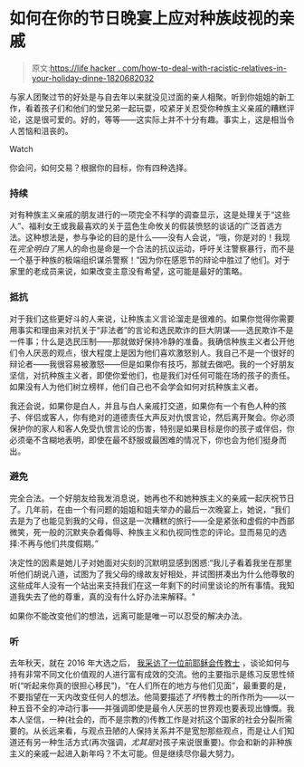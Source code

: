 # 如何在你的节日晚宴上应对种族歧视的亲戚

> 原文:[https://life hacker . com/how-to-deal-with-racistic-relatives-in-your-holiday-dinne-1820682032](https://lifehacker.com/how-to-deal-with-racist-relatives-at-your-holiday-dinne-1820682032)

与家人团聚过节的好处是与自去年以来就没见过面的亲人相聚。听到你姐姐的新工作，看着孩子们和他们的堂兄弟一起玩耍，咬紧牙关忍受你种族主义亲戚的糟糕评论，这是很可爱的。好的，等等——这实际上并不十分有趣。事实上，这是相当令人苦恼和沮丧的。

Watch

你会问，如何交易？根据你的目标，你有四种选择。

### 持续

对有种族主义亲戚的朋友进行的一项完全不科学的调查显示，这是处理关于“这些人”、福利女王或我最喜欢的关于蓝色生命攸关的假装愤怒的谈话的广泛首选方法。这种想法是，参与争论的目的是什么——没有人会说，“哦，你是对的！我现在*完全明白了*黑人的命也是命是一个合法的抗议运动，呼吁关注警察暴行，而不是一个基于种族的极端组织谋杀警察！”因为你在感恩节的辩论中胜过了他们。对于家里的老成员来说，如果改变主意没有希望，这可能是最好的策略。

### 抵抗

对于我们这些更好斗的人来说，让种族主义言论溜走是很难的。如果你觉得你需要用事实和理由来对抗关于“非法者”的言论和选民欺诈的巨大阴谋——选民欺诈不是一件事；什么是选民压制——那就做好保持冷静的准备。我确信种族主义者公开他们令人厌恶的观点，很大程度上是因为他们喜欢激怒别人。我自己不是一个很好的辩论者——我很容易被激怒——但是如果你有技巧，那就去做吧。我的一个好朋友坚信，对抗种族主义者，即使你爱他们，也是我们对任何可能在场的孩子的责任。如果没有人为他们树立榜样，他们自己也不会学会如何对抗种族主义者。

我还会说，如果你是白人，并且与白人亲戚打交道，如果你有一个有色人种的孩子、伴侣或客人，你有绝对的道德责任大声反对仇恨言论，然后离开聚会。你必须保护你的家人和客人免受仇恨言论的伤害，特别是如果目标是你的孩子或伴侣，你必须毫不含糊地表明，即使在最不舒服或最困难的情况下，你也会为他们挺身而出。

### 避免

完全合法。一个好朋友给我发消息说，她再也不和她种族主义的亲戚一起庆祝节日了。几年前，在由一个有问题的姐姐和姐夫举办的最后一次晚宴上，她说，“我们去是为了也能见到我的父母，但这是一次糟糕的旅行——全是紧张和虚假的中西部微笑，死一般的沉默夹杂着侮辱、种族主义和仇视同性恋的评论。显而易见的选择:不再与他们共度假期。”

决定性的因素是她儿子对她面对尖刻的沉默明显感到困惑:“我儿子看着我坐在那里听他们胡说八道，试图为了我父母的缘故友好相处，并试图拼凑出为什么他尊敬的这些成年人没有一个站出来支持我们在这一年剩下的时间里谈论的所有事情。我知道我失去了他的尊重，真的没有什么好办法来解释。"

如果你不能改变他们的想法，远离可能是唯一可以忍受的解决办法。

### 听

去年秋天，就在 2016 年大选之后， [我采访了一位前耶稣会传教士](https://aleteia.org/2017/11/19/7-surefire-strategies-for-keeping-peace-at-thanksgiving/) ，谈论如何与持有非常不同文化价值观的人进行富有成效的交流。他的主要指示是练习反思性倾听(“听起来你真的很担心移民”)，“在人们所在的地方与他们见面”，最重要的是，不要指望在一天内改变任何人的想法。他简要描述了*坏*传教士的所作所为——以一种五音不全的冲动行事——并强调即使是最令人厌恶的世界观也要表现出慷慨。我本人坚信，一种(社会的，而不是宗教的)传教工作是对抗这个国家的社会分裂所需要的。从长远来看，与观点丑陋的人保持关系并不是宽恕那些观点，而是让人们知道还有另一种生活方式(再次强调，*尤其是*对孩子来说很重要)。你会和新的非种族主义的亲戚一起进入新年吗？不太可能。但是继续尽你最大努力。
